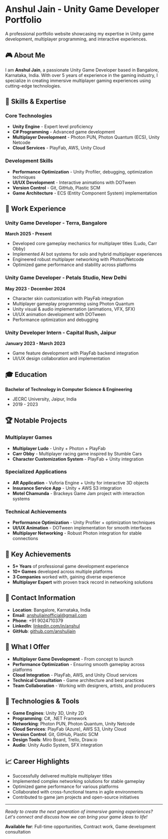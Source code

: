 # Anshul Jain - Unity Game Developer Portfolio

A professional portfolio website showcasing my expertise in Unity game development, multiplayer programming, and interactive experiences.

## 🎮 About Me

I am **Anshul Jain**, a passionate Unity Game Developer based in Bangalore, Karnataka, India. With over 5 years of experience in the gaming industry, I specialize in creating immersive multiplayer gaming experiences using cutting-edge technologies.

## 🚀 Skills & Expertise

### Core Technologies
- **Unity Engine** - Expert level proficiency
- **C# Programming** - Advanced game development
- **Multiplayer Development** - Photon PUN, Photon Quantum (ECS), Unity Netcode
- **Cloud Services** - PlayFab, AWS, Unity Cloud

### Development Skills
- **Performance Optimization** - Unity Profiler, debugging, optimization techniques
- **UI/UX Development** - Interactive animations with DOTween
- **Version Control** - Git, GitHub, Plastic SCM
- **Game Architecture** - ECS (Entity Component System) implementation

## 💼 Work Experience

### Unity Game Developer - Terra, Bangalore
**March 2025 - Present**
- Developed core gameplay mechanics for multiplayer titles (Ludo, Carr Obby)
- Implemented AI bot systems for solo and hybrid multiplayer experiences
- Engineered robust multiplayer networking with Photon/Netcode
- Optimized game performance and stability across platforms

### Unity Game Developer - Petals Studio, New Delhi
**May 2023 - December 2024**
- Character skin customization with PlayFab integration
- Multiplayer gameplay programming using Photon Quantum
- Unity visual & audio implementation (animations, VFX, SFX)
- UI/UX animation development with DOTween
- Performance optimization and debugging

### Unity Developer Intern - Capital Rush, Jaipur
**January 2023 - March 2023**
- Game feature development with PlayFab backend integration
- UI/UX design collaboration and implementation

## 🎓 Education

**Bachelor of Technology in Computer Science & Engineering**
- JECRC University, Jaipur, India
- 2019 - 2023

## 🏆 Notable Projects

### Multiplayer Games
- **Multiplayer Ludo** - Unity + Photon + PlayFab
- **Carr Obby** - Multiplayer racing game inspired by Stumble Cars
- **Character Customization System** - PlayFab + Unity integration

### Specialized Applications
- **AR Application** - Vuforia Engine + Unity for interactive 3D objects
- **Insurance Service App** - Unity + AWS S3 integration
- **Motel Chamunda** - Brackeys Game Jam project with interaction systems

### Technical Achievements
- **Performance Optimization** - Unity Profiler + optimization techniques
- **UI/UX Animation** - DOTween implementation for smooth interfaces
- **Multiplayer Networking** - Robust Photon integration for stable connections

## 🌟 Key Achievements

- **5+ Years** of professional game development experience
- **10+ Games** developed across multiple platforms
- **3 Companies** worked with, gaining diverse experience
- **Multiplayer Expert** with proven track record in networking solutions

## 📱 Contact Information

- **Location**: Bangalore, Karnataka, India
- **Email**: anshuljainofficial@gmail.com
- **Phone**: +91 9024710379
- **LinkedIn**: [linkedin.com/in/anshul](https://linkedin.com/in/anshul)
- **GitHub**: [github.com/anshuljain](https://github.com/anshuljain)

## 🎯 What I Offer

- **Multiplayer Game Development** - From concept to launch
- **Performance Optimization** - Ensuring smooth gameplay across platforms
- **Cloud Integration** - PlayFab, AWS, and Unity Cloud services
- **Technical Consultation** - Game architecture and best practices
- **Team Collaboration** - Working with designers, artists, and producers

## 🔧 Technologies & Tools

- **Game Engines**: Unity 3D, Unity 2D
- **Programming**: C#, .NET Framework
- **Networking**: Photon PUN, Photon Quantum, Unity Netcode
- **Cloud Services**: PlayFab (Azure), AWS S3, Unity Cloud
- **Version Control**: Git, GitHub, Plastic SCM
- **Design Tools**: Miro Board, Trello, Draw.io
- **Audio**: Unity Audio System, SFX integration

## 📈 Career Highlights

- Successfully delivered multiple multiplayer titles
- Implemented complex networking solutions for stable gameplay
- Optimized game performance for various platforms
- Collaborated with cross-functional teams in agile environments
- Contributed to game jam projects and open-source initiatives

---

*Ready to create the next generation of immersive gaming experiences? Let's connect and discuss how we can bring your game ideas to life!*

**Available for**: Full-time opportunities, Contract work, Game development consultation
